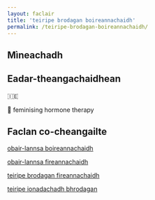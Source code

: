 ```yaml
---
layout: faclair
title: 'teiripe brodagan boireannachaidh'
permalink: /teiripe-brodagan-boireannachaidh/
---
```


## Mìneachadh

## Eadar-theangachaidhean

&#x1f1ee;&#x1f1ea; 

&#x1f3f4;&#xe0067;&#xe0062;&#xe0065;&#xe006e;&#xe0067;&#xe007f; feminising hormone therapy

## Faclan co-cheangailte

[obair-lannsa boireannachaidh](https://faclair.lgbt/obair-lannsa-boireannachaidh)

[obair-lannsa fireannachaidh](https://faclair.lgbt/obair-lannsa-fireannachaidh)

[teiripe brodagan fireannachaidh](https://faclair.lgbt/teiripe-brodagan-fireannachaidh)

[teiripe ionadachadh bhrodagan](https://faclair.lgbt/teiripe-ionadachadh-bhrodagan)
